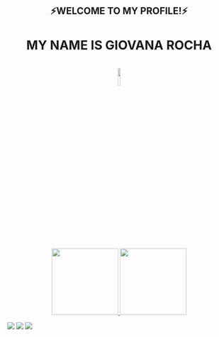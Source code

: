 <h2 align="center">⚡WELCOME TO MY PROFILE!⚡</h2>
<h1 align="center"> MY NAME IS GIOVANA ROCHA </h1>
<br>
<div align="center">
  <img width="10%" src="https://github.com/giovanarocha09/giovanarocha09/blob/main/Ryu.gif">
</div>
<br>
<div align="center">
  <a href="https://github.com/giovanarocha09">
  <img height="150em" src="https://github-readme-stats.vercel.app/api?username=giovanarocha09&show_icons=true&theme=dracula&include_all_commits=true&count_private=true"/>
  <img height="150em" src="https://github-readme-stats.vercel.app/api/top-langs/?username=giovanarocha09&layout=compact&langs_count=7&theme=dracula"/>
</div>

<a href="https://instagram.com/gih__r" target="_blank"><img src="https://img.shields.io/badge/-Instagram-%23E4405F?style=for-the-badge&logo=instagram&logoColor=white" target="_blank"></a>
<a href = "giovanarocha0109@gmail.com"><img src="https://img.shields.io/badge/-Gmail-%23333?style=for-the-badge&logo=gmail&logoColor=white" target="_white"></a>
<a href="https://www.linkedin.com/in/giovana-rocha-16084024b/" target="_blank"><img src="https://img.shields.io/badge/-LinkedIn-%230077B5?style=for-the-badge&logo=linkedin&logoColor=white" target="_blank"></a> 
 

